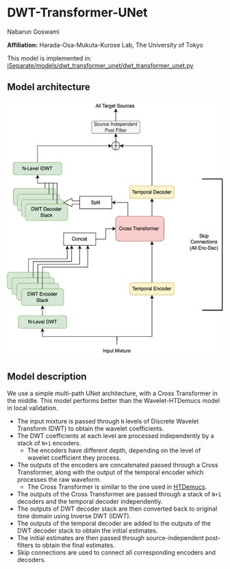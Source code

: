# DWT-Transformer-UNet
Nabarun Goswami

**Affiliation:** Harada-Osa-Mukuta-Kurose Lab, The University of Tokyo

This model is implemented in: [iSeparate/models/dwt_transformer_unet/dwt_transformer_unet.py](..%2F..%2FiSeparate%2Fmodels%2Fdwt_transformer_unet%2Fdwt_transformer_unet.py)
## Model architecture

<img src="imgs/dwt-unet.png" height="600">

## Model description

We use a simple multi-path UNet architecture, with a Cross Transformer in the middle. This model performs better than the Wavelet-HTDemucs model in local validation.

- The input mixture is passed through `N` levels of Discrete Wavelet Transform (DWT) to obtain the wavelet coefficients.
- The DWT coefficients at each level are processed independently by a stack of `N+1` encoders.
  - The encoders have different depth, depending on the level of wavelet coefficient they process.
- The outputs of the encoders are concatenated passed through a Cross Transformer, along with the output of the temporal encoder which processes the raw waveform. 
  - The Cross Transformer is similar to the one used in [HTDemucs](https://arxiv.org/abs/2211.08553).
- The outputs of the Cross Transformer are passed through a stack of `N+1` decoders and the temporal decoder independently.
- The outputs of DWT decoder stack are then converted back to original time domain using Inverse DWT (IDWT).
- The outputs of the temporal decoder are added to the outputs of the DWT decoder stack to obtain the initial estimates.
- The initial estimates are then passed through source-independent post-filters to obtain the final estimates.
- Skip connections are used to connect all corresponding encoders and decoders.